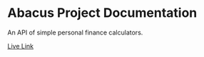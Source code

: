# Abacus Project Documentation

An API of simple personal finance calculators.

[Live Link](https://abacus-project-etti.herokuapp.com/)
